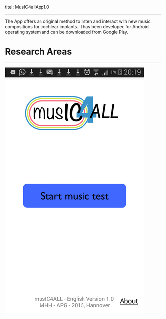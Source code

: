 titel: MusIC4allApp1.0

---

The App offers an original method to listen and interact with new music compositions for cochlear implants. It has been developed for Android operating system and  can be downloaded from Google Play.



# Research Areas #

----------

<img src=" MusIC4all.png" >
